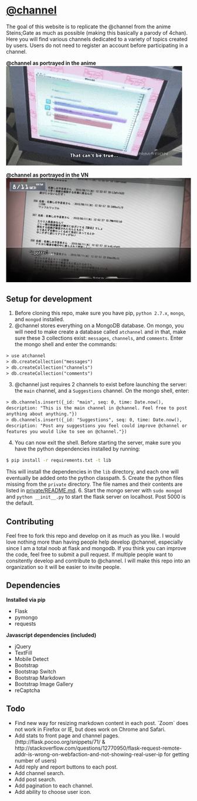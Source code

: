# [@channel](http://atchannel.space/)
The goal of this website is to replicate the @channel from the anime Steins;Gate as much as possible (making this basically a parody of 4chan). Here you will find various channels dedicated to a variety of topics created by users. Users do not need to register an account before participating in a channel.

**@channel as portrayed in the anime**
!["@channel as portrayed in anime"](static/img/@channel.gif "@channel as portrayed in the anime")

**@channel as portrayed in the VN**
!["@channel as portrayed in the VN"](static/img/VN/vn3.png "@channel as portrayed in the VN")

## Setup for development
1. Before cloning this repo, make sure you have pip, `python 2.7.x`, `mongo`, and `mongod` installed.
2. @channel stores everything on a MongoDB database. On mongo, you will need to make create a database called `atchannel` and in that, make sure these 3 collections exist: `messages`, `channels`, and `comments`. Enter the mongo shell and enter the commands:
```mongo
> use atchannel
> db.createCollection("messages")
> db.createCollection("channels")
> db.createCollection("comments")
```
3. @channel just requires 2 channels to exist before launching the server: the `main` channel, and a `Suggestions` channel. On the mongo shell, enter:
```mongo
> db.channels.insert({_id: "main", seq: 0, time: Date.now(), description: "This is the main channel in @channel. Feel free to post anything about anything."})
> db.channels.insert({_id: "Suggestions", seq: 0, time: Date.now(), description: "Post any suggestions you feel could improve @channel or features you would like to see on @channel."})
```
4. You can now exit the shell. Before starting the server, make sure you have the python dependencies installed by running:
```sh
$ pip install -r requirements.txt -t lib
```
This will install the dependencies in the `lib` directory, and each one will eventually be added onto the python classpath.
5. Create the python files missing from the `private` directory. The file names and their contents are listed in [private/README.md](/private/README.md).
6. Start the mongo server with `sudo mongod` and `python __init__.py` to start the flask server on localhost. Post 5000 is the default.

## Contributing
Feel free to fork this repo and develop on it as much as you like. I would love nothing more than having people help develop @channel, especially since I am a total noob at flask and mongodb. If you think you can improve the code, feel free to submit a pull request. If multiple people want to consitently develop and contribute to @channel. I will make this repo into an organization so it will be easier to invite people.

## Dependencies
**Installed via pip**
- Flask
- pymongo
- requests

**Javascript dependencies (included)**
- jQuery
- TextFill
- Mobile Detect
- Bootstrap
- Bootstrap Switch
- Bootstrap Markdown
- Bootstrap Image Gallery
- reCaptcha

## Todo
<ul>
	<li>Find new way for resizing markdown content in each post. `Zoom` does not work in Firefox or IE, but does work on Chrome and Safari.</li>
	<li>Add stats to front page and channel pages. (http://flask.pocoo.org/snippets/71/ & http://stackoverflow.com/questions/12770950/flask-request-remote-addr-is-wrong-on-webfaction-and-not-showing-real-user-ip for getting number of users)</li>
	<li>Add reply and report buttons to each post.</li>
	<li>Add channel search.</li>
	<li>Add post search.</li>
	<li>Add pagination to each channel.</li>
	<li>Add ability to choose user icon.</li>
</ul>